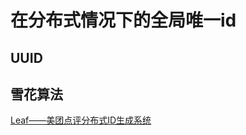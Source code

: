 # 在分布式情况下的全局唯一id

## UUID

## 雪花算法

[Leaf——美团点评分布式ID生成系统](https://tech.meituan.com/2017/04/21/mt-leaf.html)